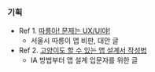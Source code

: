 ### 기획
- Ref 1. [따릉아! 문제는 UX/UI야!](https://brunch.co.kr/@supernova9/180)
  - 서울시 따릉이 앱 비판, 대안 글
- Ref 2. [고양이도 할 수 있는 앱 설계서 작성법](https://brunch.co.kr/@supernova9/165)
  - IA 방법부터 앱 설계 입문자를 위한 글
